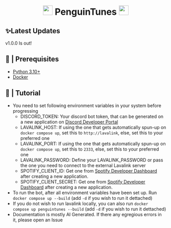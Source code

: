 <h1 align="center"><img src="./assets/logo.gif" width="30px"> PenguinTunes <img src="./assets/logo.gif" width="30px"></h1>

## ✨Latest Updates

v1.0.0 Is out!

## 🚧 | Prerequisites

- [Python 3.10+](https://www.python.org/downloads/)
- [Docker](https://www.docker.com/products/docker-desktop/)

## 🥚 | Tutorial

- You need to set following environment variables in your system before progressing
  - DISCORD_TOKEN: Your discord bot token, that can be generated on a new application on [Discord Developer Portal](https://discord.com/developers/applications?new_application=true)
  - LAVALINK_HOST: If using the one that gets automatically spun-up on `docker compose up`, set this to `http://lavalink`, else, set this to your preferred one
  - LAVALINK_PORT: If using the one that gets automatically spun-up on `docker compose up`, set this to `2333`, else, set this to your preferred one
  - LAVALINK_PASSWORD: Define your LAVALINK_PASSWORD or pass the one you need to connect to the external Lavalink server
  - SPOTIFY_CLIENT_ID: Get one from [Spotify Developer Dashboard](https://developer.spotify.com/dashboard) after creating a new application.
  - SPOTIFY_CLIENT_SECRET: Get one from [Spotify Developer Dashboard](https://developer.spotify.com/dashboard) after creating a new application.
- To run the bot, after all environment variables have been set up. Run `docker compose up --build` (add `-d` if you wish to run it dettached)
- If you do not wish to run lavalink locally, you can also run `docker compose up penguintunes --build` (add `-d` if you wish to run it dettached)
- Documentation is mostly AI Generated. If there any egregious errors in it, please open an Issue
